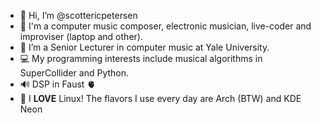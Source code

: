 - 👋 Hi, I’m @scottericpetersen
- 🎼 I'm a computer music composer, electronic musician, live-coder and improviser (laptop and other).
- 👀 I’m a Senior Lecturer in computer music at Yale University.
- 💻 My programming interests include musical algorithms in SuperCollider and Python.
- 🔊 DSP in Faust 🫀
- 🐧 I ****LOVE**** Linux! The flavors I use every day are Arch (BTW) and KDE Neon

<!---
scottericpetersen/scottericpetersen is a ✨ special ✨ repository because its `README.md` (this file) appears on your GitHub profile.
You can click the Preview link to take a look at your changes.
--->
